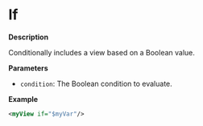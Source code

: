 # If

**Description**

Conditionally includes a view based on a Boolean value.

**Parameters**

- `condition`: The Boolean condition to evaluate.

**Example**

```xml
<myView if="$myVar"/>
```
